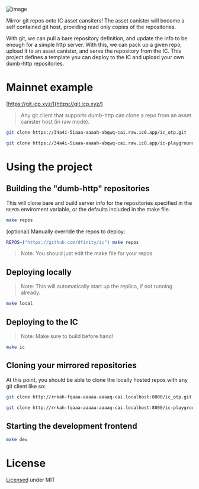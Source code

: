 ![image](https://user-images.githubusercontent.com/8976745/188822385-765db007-a757-4db2-9ef1-c9e93bb29f9e.png)

Mirror git repos onto IC asset cansiters! The asset canister will become a self contained git host, providing read only copies of the repositories.

With git, we can pull a bare repository definition, and update the info to be enough for a simple http server. With this, we can pack up a given repo, upload it to an asset canister, and serve the repository from the IC. This project defines a template you can deploy to the IC and upload your own dumb-http repositories.

# Mainnet example

[https://git.icp.xyz/](https://git.icp.xyz/)

> Any git client that supports dumb-http can clone a repo from an asset canister host (in raw mode).

```bash
git clone https://34a4i-5iaaa-aaaah-abqwq-cai.raw.ic0.app/ic_otp.git
```

```bash
git clone https://34a4i-5iaaa-aaaah-abqwq-cai.raw.ic0.app/ic-playground.git
```

# Using the project

## Building the "dumb-http" repositories

This will clone bare and build server info for the repositories specified in the `REPOS` enviroment variable, or the defaults included in the make file.

```bash
make repos
```

(optional) Manually override the repos to deploy:

```bash
REPOS=("https://github.com/dfinity/ic") make repos
```

> Note: You should just edit the make file for your repos

## Deploying locally

> Note: This will automatically start up the replica, if not running already.

```bash
make local
```

## Deploying to the IC

> Note: Make sure to build before hand!

```bash
make ic
```

## Cloning your mirrored repositories

At this point, you should be able to clone the locally hosted repos with any git client like so:

```bash
git clone http://rrkah-fqaaa-aaaaa-aaaaq-cai.localhost:8000/ic_otp.git
```
```bash
git clone http://rrkah-fqaaa-aaaaa-aaaaq-cai.localhost:8000/ic-playground.git
```

## Starting the development frontend

```bash
make dev
```

# License

[Licensed](LICENSE.md) under MIT
